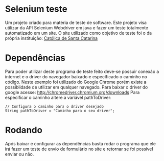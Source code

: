 # Selenium teste

Um projeto criado para matéria de teste de software. Este projeto visa utilizar da API Selenium Webdriver em java e fazer um teste totalmente automatizado em um site. O site utilizado como objetivo de teste foi o da própria instituição: [Católica de Santa Catarina](http://www.catolicasc.org.br/)

# Dependências
Para poder utilizar deste programa de teste feito deve-se possuir conexão a internet e o driver do navegador baixado e específicado o caminho no código.
Neste exemplo foi utilizado do Google Chrome porém existe a possiblidade de utilizar em qualquer navegado.
Para baixar o driver do google acesse: http://chromedriver.chromium.org/downloads
Para especificar o caminho altere a variável pathToDriver:
```
// Configura o caminho para o driver desejado
String pathToDriver = "Caminho para o seu driver";
```

# Rodando
Após baixar e configurar as dependências basta rodar o programa que ele irá fazer um teste de envio de formulário no site e retornar se foi possível enviar ou não.
